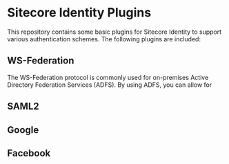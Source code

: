 # Sitecore Identity Plugins

This repository contains some basic plugins for Sitecore Identity to support various authentication schemes. The following plugins are included:

## WS-Federation

The WS-Federation protocol is commonly used for on-premises Active Directory Federation Services (ADFS). By using ADFS, you can allow for 

## SAML2

## Google

## Facebook